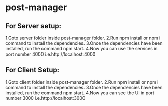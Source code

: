 # post-manager

For Server setup:
------------------
1.Goto server folder inside post-manager folder.
2.Run npm install or npm i command to install the dependencies.
3.Once the dependencies have been installed, run the command npm start.
4.Now you can use the services in port number 4000 i.e.http://localhost:4000



For Client Setup:
-----------------
1.Goto client folder inside post-manager folder.
2.Run npm install or npm i command to install the dependencies.
3.Once the dependencies have been installed, run the command npm start.
4.Now you can see the UI in port number 3000 i.e.http://localhost:3000
